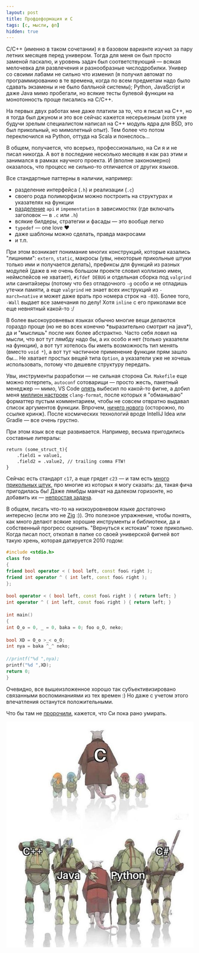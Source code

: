 ```yaml
---
layout: post
title: Профдеформация и C
tags: [c, мысли, фп]
hidden: true
---
```

C/C++ (именно в таком сочетании) я в базовом варианте изучил за пару летних месяцев перед универом. Тогда для меня он был просто заменой паскалю, и уровень задач был соответствующий — всякая мелочевка для развлечения и разнообразные числодробилки. Универ со своими лабами не сильно что изменил (я получил автомат по программированию в те времена, когда по всем предметам надо было сдавать экзамены и не было балльной системы); Python, JavaScript и даже Java мимо пробегали, но всякие тесты булевой функции на монотонность проще писались на C/C++.

На первых двух работах мне даже платили за то, что я писал на C++, но я тогда был джуном и это все сейчас кажется несерьезным (хотя уже будучи зрелым специалистом написал на C++ модуль ядра для BSD, это был прикольный, но мимолетный опыт). Тем более что потом переключился на Python, оттуда на Scala и понеслось...

В общем, получается, что всерьез, профессионально, на Си я и не писал никогда. А вот в последние несколько месяцев я как раз этим и занимался в рамках научного проекта. И (вполне закономерно) оказалось, что процесс не сильно-то отличается от других языков.

Все стандартные паттерны в наличии, например: 
* разделение интерфейса (`.h`) и реализации (`.c`)
* своего рода полиморфизм можно построить на структурах и указателях на функции
* [разделение](https://docs.gradle.org/8.7/userguide/java_library_plugin.html#sec:java_library_separation) `api` и `impementation` в зависимостях (где включать заголовок — в `.c` или `.h`)
* всякие билдеры, стратегии и фасады — это вообще легко
* `typedef` — one love ❤️
* даже шаблоны можно сделать, правда макросами
* и т.п.

При этом возникает понимание многих конструкций, которые казались "лишними": `extern`, `static`, макросы (увы, некоторые прикольные штуки только ими и получается делать), префиксы для функций из разных модулей (даже в не очень большом проекте словил коллизию имен, неймспейсов не хватает), `#ifdef DEBUG` и отдельная сборка под `valgrind` или санитайзеры (потому что без отладочного `-g` особо и не отладишь утечки памяти, а еще `valgrind` не знает всех инструкций из `-march=native` и может даже врать про номера строк на `-03`). Более того, `-Wall` выдает все замечания по делу! Хотя `inline` с его приколами все еще невнятный какой-то :/

В более высокоуровневых языках обычно многие вещи делаются гораздо проще (но не во всех конечно \*выразительно смотрит на java\*), да и "мыслишь" после них более абстрактно. Часто себя ловил на мысли, что вот тут лямбду надо бы, а их особо и нет (только указатели на функции), а вот тут хотелось бы иметь возможность тип менять (вместо `void *`), а вот тут частичное применение функции прям зашло бы... Не хватает простых вещей типа `Option`, а указатели уже не хочешь использовать, потому что дешевле структуру передать.

Увы, инструменты разработки — не сильная сторона Си. `Makefile` еще можно потерпеть, `autoconf` сотоварищи — просто жесть, пакетный менеджер — мимо, VS Code [опять](/2021/05/30/fsharp.html#section) выбесил по какой-то фигне, а добил меня [миллион настроек](https://clang.llvm.org/docs/ClangFormatStyleOptions.html) `clang-format`, после которых я "обманываю" форматтер пустым комментарием, чтобы не совсем отвратно выдавал список аргументов функции. Впрочем, [ничего нового](https://forum.ubuntu.ru/index.php?topic=4700.msg85003#msg85003) (осторожно, по ссылке кринж). После космических технологий вроде IntelliJ Idea или Gradle — все очень грустно.

При этом язык все еще развивается. Например, весьма пригодились составные литералы:
```
return (some_struct_t){
    .field1 = value1, 
    .field2 = .value2, // trailing comma FTW!
} 
```
Сейчас есть стандарт `c17`, а еще грядет `c23` — и там есть [много прикольных штук](https://thephd.dev/c23-is-coming-here-is-what-is-on-the-menu), про многие из которых я могу сказать: да, такая фича пригодилась бы! Даже лямбды маячат на далеком горизонте, но добавить их — [непростая задача](https://thephd.dev/lambdas-nested-functions-block-expressions-oh-my).

В общем, писать что-то на низкоуровневом языке достаточно интересно (если это не [Zig](/2024/02/01/zig.html) :)). Это полезное упражнение, чтобы понять, как много делают всякие хорошие инструменты и библиотеки, да и собственный прогресс оценить. "Вернуться к истокам" тоже прикольно. Когда писал пост, откопал в папке со своей универской фигней вот такую хрень, которая датируется 2010 годом:
```cpp
#include <stdio.h>
class foo
{
friend bool operator < ( bool left, const foo& right );
friend int operator ^ ( int left, const foo& right );
};

bool operator < ( bool left, const foo& right ) { return left; }
int operator ^ ( int left, const foo& right ) { return left; }

int main()
{
int O_o = 0, _ = 0, baka = 0; foo o_O, neko;

bool XD = O_o >_< o_O;
int nya = baka ^_^ neko;

//printf("%d ",nya);
printf("%d ",XD);
return 0;
}
```
Очевидно, все вышеизложенное хорошо так субъективизировано связанными воспоминаниями из тех времен :) Но даже с учетом этого впечатления останутся положительными.

Что бы там не [пророчили](https://www.whitehouse.gov/wp-content/uploads/2024/02/Final-ONCD-Technical-Report.pdf), кажется, что Си пока рано умирать.

![](/assets/images/c_and_other_programming_languages.jpg)

